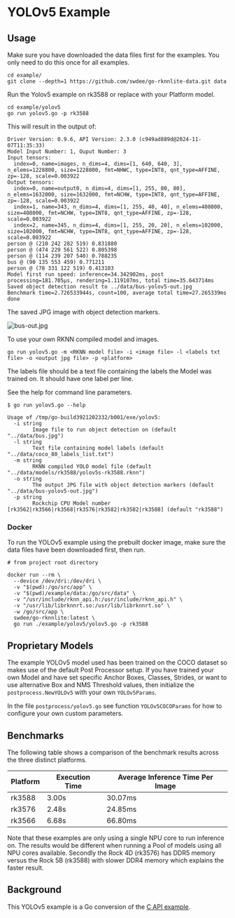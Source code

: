 # YOLOv5 Example


## Usage

Make sure you have downloaded the data files first for the examples.
You only need to do this once for all examples.

```
cd example/
git clone --depth=1 https://github.com/swdee/go-rknnlite-data.git data
```

Run the Yolov5 example on rk3588 or replace with your Platform model.
```
cd example/yolov5
go run yolov5.go -p rk3588
```

This will result in the output of:
```
Driver Version: 0.9.6, API Version: 2.3.0 (c949ad889d@2024-11-07T11:35:33)
Model Input Number: 1, Ouput Number: 3
Input tensors:
  index=0, name=images, n_dims=4, dims=[1, 640, 640, 3], n_elems=1228800, size=1228800, fmt=NHWC, type=INT8, qnt_type=AFFINE, zp=-128, scale=0.003922
Output tensors:
  index=0, name=output0, n_dims=4, dims=[1, 255, 80, 80], n_elems=1632000, size=1632000, fmt=NCHW, type=INT8, qnt_type=AFFINE, zp=-128, scale=0.003922
  index=1, name=343, n_dims=4, dims=[1, 255, 40, 40], n_elems=408000, size=408000, fmt=NCHW, type=INT8, qnt_type=AFFINE, zp=-128, scale=0.003922
  index=2, name=345, n_dims=4, dims=[1, 255, 20, 20], n_elems=102000, size=102000, fmt=NCHW, type=INT8, qnt_type=AFFINE, zp=-128, scale=0.003922
person @ (210 242 282 519) 0.831880
person @ (474 229 561 522) 0.805398
person @ (114 239 207 540) 0.788235
bus @ (90 135 553 459) 0.771211
person @ (78 331 122 519) 0.413103
Model first run speed: inference=34.342902ms, post processing=181.705µs, rendering=1.119107ms, total time=35.643714ms
Saved object detection result to ../data/bus-yolov5-out.jpg
Benchmark time=2.726533944s, count=100, average total time=27.265339ms
done
```

The saved JPG image with object detection markers.

![bus-out.jpg](bus-out.jpg)



To use your own RKNN compiled model and images.
```
go run yolov5.go -m <RKNN model file> -i <image file> -l <labels txt file> -o <output jpg file> -p <platform>
```

The labels file should be a text file containing the labels the Model was trained on.
It should have one label per line.


See the help for command line parameters.
```
$ go run yolov5.go --help

Usage of /tmp/go-build3921202332/b001/exe/yolov5:
  -i string
        Image file to run object detection on (default "../data/bus.jpg")
  -l string
        Text file containing model labels (default "../data/coco_80_labels_list.txt")
  -m string
        RKNN compiled YOLO model file (default "../data/models/rk3588/yolov5s-rk3588.rknn")
  -o string
        The output JPG file with object detection markers (default "../data/bus-yolov5-out.jpg")
  -p string
        Rockchip CPU Model number [rk3562|rk3566|rk3568|rk3576|rk3582|rk3582|rk3588] (default "rk3588")
```



### Docker

To run the YOLOv5 example using the prebuilt docker image, make sure the data files have been downloaded first,
then run.
```
# from project root directory

docker run --rm \
  --device /dev/dri:/dev/dri \
  -v "$(pwd):/go/src/app" \
  -v "$(pwd)/example/data:/go/src/data" \
  -v "/usr/include/rknn_api.h:/usr/include/rknn_api.h" \
  -v "/usr/lib/librknnrt.so:/usr/lib/librknnrt.so" \
  -w /go/src/app \
  swdee/go-rknnlite:latest \
  go run ./example/yolov5/yolov5.go -p rk3588
```



## Proprietary Models

The example YOLOv5 model used has been trained on the COCO dataset so makes use
of the default Post Processor setup.  If you have trained your own Model and have
set specific Anchor Boxes, Classes, Strides, or want to use alternative
Box and NMS Threshold values, then initialize the `postprocess.NewYOLOv5`
with your own `YOLOv5Params`.

In the file `postprocess/yolov5.go` see function `YOLOv5COCOParams` for how to
configure your own custom parameters. 


## Benchmarks

The following table shows a comparison of the benchmark results across the three distinct platforms.


| Platform | Execution Time | Average Inference Time Per Image |
|----------|----------------|----------------------------------|
| rk3588   | 3.00s          | 30.07ms                          |
| rk3576   | 2.48s          | 24.85ms                          |
| rk3566   | 6.68s          | 66.80ms                          |

Note that these examples are only using a single NPU core to run inference on.  The results
would be different when running a Pool of models using all NPU cores available.  Secondly
the Rock 4D (rk3576) has DDR5 memory versus the Rock 5B (rk3588) with slower DDR4 memory which
explains the faster result. 




## Background

This YOLOv5 example is a Go conversion of the [C API example](https://github.com/airockchip/rknn-toolkit2/blob/v1.6.0/rknpu2/examples/rknn_yolov5_demo/src/main.cc).

